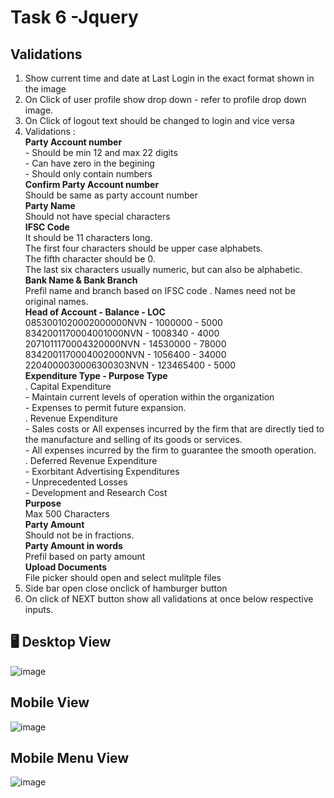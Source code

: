 # Task 6 -Jquery

## Validations
1. Show current time and date at Last Login in the exact format shown in the image
2. On Click of user profile show drop down - refer to profile drop down image.
3. On Click of logout text should be changed to login and vice versa
4. Validations :<br>
    **Party Account number<br>**
        - Should be min 12 and max 22 digits<br>
        - Can have zero in the begining<br>
        - Should only contain numbers<br>
    **Confirm Party Account number**<br>
        Should be same as party account number<br>
   **Party Name<br>**
        Should not have special characters<br>
   **IFSC Code <br>**
        It should be 11 characters long.<br>
        The first four characters should be upper case alphabets.<br>
        The fifth character should be 0.<br>
        The last six characters usually numeric, but can also be alphabetic.<br>
   **Bank Name & Bank Branch<br>**
        Prefil name and branch based on IFSC code . Names need not be original names.<br>
   **Head of Account - Balance - LOC<br>**
        0853001020002000000NVN - 1000000  - 5000<br>
        8342001170004001000NVN - 1008340  - 4000<br>
        2071011170004320000NVN - 14530000  - 78000<br>
        8342001170004002000NVN - 1056400  - 34000<br>
        2204000030006300303NVN - 123465400  - 5000<br>
   **Expenditure Type - Purpose Type<br>**
        . Capital Expenditure <br>
            - Maintain current levels of operation within the organization<br>
            - Expenses to permit future expansion. <br>
        . Revenue Expenditure <br>
            - Sales costs or All expenses incurred by the firm that are directly tied to the manufacture and selling of its goods or services.<br>
            - All expenses incurred by the firm to guarantee the smooth operation.<br>
        . Deferred Revenue Expenditure <br>
            - Exorbitant Advertising Expenditures<br>
            - Unprecedented Losses<br>
            - Development and Research Cost<br>
   **Purpose<br>**
        Max 500 Characters<br>
    **Party Amount <br>**
        Should not be in fractions.<br>
   **Party Amount in words<br>**
        Prefil based on party amount<br>
   **Upload Documents<br>**
        File picker should open and select mulitple files<br>
5. Side bar open close onclick of hamburger button
6. On click of NEXT button show all validations at once below respective inputs.

## 🖥️ Desktop View
![image](https://github.com/sampath99999/CodeSchool-2.0-Batch-2/assets/112122835/fe0287fb-61b4-45ed-a7dd-bdd5a1121cbd)

## Mobile View
![image](https://github.com/sampath99999/CodeSchool-2.0-Batch-2/assets/112122835/41f10be0-0585-47f0-8306-780a992006f5)

## Mobile Menu View
![image](https://github.com/sampath99999/CodeSchool-2.0-Batch-2/assets/112122835/53ff7957-bf6e-40bc-bca6-aa2b3a185eb6)


